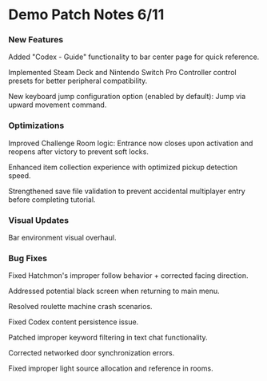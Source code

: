 # Demo Patch Notes 6/11

### New Features

Added "Codex - Guide" functionality to bar center page for quick reference.

Implemented Steam Deck and Nintendo Switch Pro Controller control presets for better peripheral compatibility.

New keyboard jump configuration option (enabled by default): Jump via upward movement command.

### Optimizations

Improved Challenge Room logic: Entrance now closes upon activation and reopens after victory to prevent soft locks.

Enhanced item collection experience with optimized pickup detection speed.

Strengthened save file validation to prevent accidental multiplayer entry before completing tutorial.

### Visual Updates

Bar environment visual overhaul.

### Bug Fixes

Fixed Hatchmon's improper follow behavior + corrected facing direction.

Addressed potential black screen when returning to main menu.

Resolved roulette machine crash scenarios.

Fixed Codex content persistence issue.

Patched improper keyword filtering in text chat functionality.

Corrected networked door synchronization errors.

Fixed improper light source allocation and reference in rooms.

